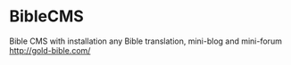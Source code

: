# BibleCMS
Bible CMS with installation any Bible translation, mini-blog and mini-forum http://gold-bible.com/
